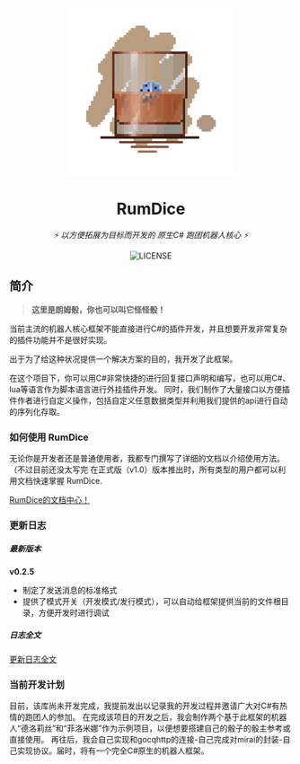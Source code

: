 <div align="center">
<img src="RumDiceLogo.png" width="300"/>

# RumDice

_⚡ 以方便拓展为目标而开发的 原生C# 跑团机器人核心 ⚡_

![LICENSE](https://img.shields.io/badge/license-MIT-yellow.svg?style=flat)
</div>

## 简介
> **这里是朗姆骰，你也可以叫它怪怪骰！**

当前主流的机器人核心框架不能直接进行C#的插件开发，并且想要开发非常复杂的插件功能并不是很好实现。

出于为了给这种状况提供一个解决方案的目的，我开发了此框架。

在这个项目下，你可以用C#非常快捷的进行回复接口声明和编写，也可以用C#、lua等语言作为脚本语言进行外挂插件开发。
同时，我们制作了大量接口以方便插件作者进行自定义操作，包括自定义任意数据类型并利用我们提供的api进行自动的序列化存取。

### 如何使用 RumDice
无论你是开发者还是普通使用者，我都专门撰写了详细的文档以介绍使用方法。（不过目前还没太写完
在正式版（v1.0）版本推出时，所有类型的用户都可以利用文档快速掌握 RumDice. 

[RumDice的文档中心！](https://github.com/iLoner121/RumDice/wiki)

### 更新日志
##### 最新版本
**v0.2.5**
- 制定了发送消息的标准格式
- 提供了模式开关（开发模式/发行模式），可以自动给框架提供当前的文件根目录，方便开发时进行调试
##### 日志全文
[更新日志全文](https://github.com/iLoner121/RumDice/wiki/%E6%9B%B4%E6%96%B0%E6%97%A5%E5%BF%97)


### 当前开发计划
目前，该库尚未开发完成，我提前发出以记录我的开发过程并邀请广大对C#有热情的跑团人的参加。
在完成该项目的开发之后，我会制作两个基于此框架的机器人“德洛莉丝”和“菲洛米娜”作为示例项目，以便想要搭建自己的骰子的骰主参考或直接使用。
再往后，我会自己实现和gocqhttp的连接-自己完成对mirai的封装-自己实现协议。届时，将有一个完全C#原生的机器人框架。

